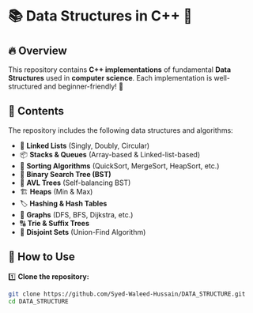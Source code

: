 # 📚 Data Structures in C++ 🚀


## 🔥 Overview  
This repository contains **C++ implementations** of fundamental **Data Structures** used in **computer science**. Each implementation is well-structured and beginner-friendly! 🎯  

## 📂 Contents  
The repository includes the following data structures and algorithms:

- 🔗 **Linked Lists** (Singly, Doubly, Circular)  
- 📦 **Stacks & Queues** (Array-based & Linked-list-based)  
- 🔄 **Sorting Algorithms** (QuickSort, MergeSort, HeapSort, etc.)  
- 🌲 **Binary Search Tree (BST)**  
- 🌳 **AVL Trees** (Self-balancing BST)  
- 🏗️ **Heaps** (Min & Max)  
- 🏷️ **Hashing & Hash Tables**  
- 🔀 **Graphs** (DFS, BFS, Dijkstra, etc.)  
- 🔠 **Trie & Suffix Trees**  
- 🔗 **Disjoint Sets** (Union-Find Algorithm)  

## 🚀 How to Use  

1️⃣ **Clone the repository:**  
```sh
git clone https://github.com/Syed-Waleed-Hussain/DATA_STRUCTURE.git
cd DATA_STRUCTURE
